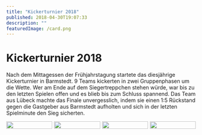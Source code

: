 ```yaml
---
title: "Kickerturnier 2018"
published: 2018-04-30T19:07:33
description: ""
featuredImage: /card.png
---
```


# Kickerturnier 2018

Nach dem Mittagessen der Frühjahrstagung startete das diesjährige Kickerturnier in Barmstedt. 9 Teams kickerten in zwei Gruppenphasen um die Wette. Wer am Ende auf dem Siegertreppchen stehen würde, war bis zu den letzten Spielen offen und es blieb bis zum Schluss spannend. Das Team aus Lübeck machte das Finale unvergesslich, indem sie einen 1:5 Rückstand gegen die Gastgeber aus Barmstedt aufholten und sich in der letzten Spielminute den Sieg sicherten.<div style="display: grid; grid-template-columns: repeat(4, 1fr); grid-gap: 5px;">
<img src="/old/DSC_0052.jpg" alt width="100%">
<img src="/old/DSC_0080.jpg" alt width="100%">
<img src="/old/DSC_0114.jpg" alt width="100%">
<img src="/old/DSC_0116.jpg" alt width="100%">
</div>